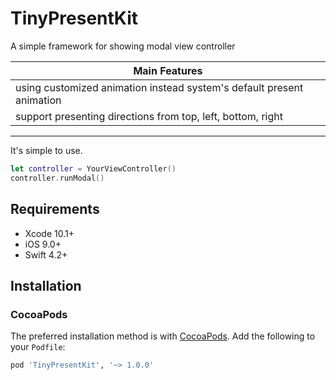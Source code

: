 # TinyPresentKit
A simple framework for showing modal view controller

| Main Features  |
|-----------------
| using customized animation instead system's default present animation
| support presenting directions from top, left, bottom, right

---

It's simple to use.

```swift
let controller = YourViewController()
controller.runModal()
```

## Requirements

- Xcode 10.1+
- iOS 9.0+
- Swift 4.2+

## Installation

### CocoaPods

The preferred installation method is with [CocoaPods](https://cocoapods.org). Add the following to your `Podfile`:

```ruby
pod 'TinyPresentKit', '~> 1.0.0'
```


